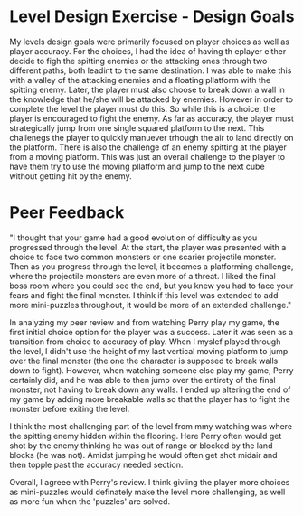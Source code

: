 # Level Design Exercise - Design Goals

My levels design goals were primarily focused on player choices as well as player accuracy. For the choices, I had the idea of having th eplayer either decide to figh the spitting enemies or the attacking ones through two different paths, both leadint to the same destination. I was able to make this with a valley of the attacking enemies and a floating pllatform with the spitting enemy. Later, the player must also choose to break down a wall in the knowledge that he/she will be attacked by enemies. However in order to complete the level the player must do this. So while this is a choice, the player is encouraged to fight the enemy. 
As far as accuracy, the player must strategically jump from one single squared platform to the next. This challenegs the player to quickly manuever trhough the air to land directly on the platform. 
There is also the challenge of an enemy spitting at the player from a moving platform. This was just an overall challenge to the player to have them try to use the moving pllatform and jump to the next cube without getting hit by the enemy. 

# Peer Feedback 

"I thought that your game had a good evolution of difficulty as you progressed through the level. At the start, the player was presented with a choice to face two common monsters or one scarier projectile monster. Then as you progress through the level, it becomes a platforming challenge, where the projectile monsters are even more of a threat. I liked the final boss room where you could see the end, but you knew you had to face your fears and fight the final monster. I think if this level was extended to add more mini-puzzles throughout, it would be more of an extended challenge."

In analyzing my peer review and from watching Perry play my game, the first initial choice option for the player was a success. Later it was seen as a transition from choice to accuracy of play. When I myslef played through the level, I didn't use the height of my last vertical moving platform to jump over the final monster (the one the character is supposed to break walls down to fight). However, when watching someone else play my game, Perry certainly did, and he was able to then jump over the entirety of the final monster, not having to break down any walls. I ended up altering the end of my game by adding more breakable walls so that the player has to fight the monster before exiting the level. 

I think the most challenging part of the level from mmy watching was where the spitting enemy hidden within the flooring. Here Perry often would get shot by the enemy thinking he was out of range or blocked by the land blocks (he was not). Amidst jumping he would often get shot midair and then topple past the accuracy needed section. 

Overall, I agreee with Perry's review. I think giviing the player more choices as mini-puzzles would definately make the level more challenging, as well as more fun when the 'puzzles' are solved. 
